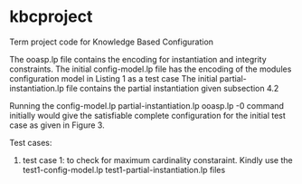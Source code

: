 # kbcproject
Term project code for Knowledge Based Configuration 

The ooasp.lp file contains the encoding for instantiation and integrity constraints.
The initial config-model.lp file has the encoding of the modules configuration model in Listing 1 as a test case
The initial partial-instantiation.lp file contains the partial instantiation given subsection 4.2 

Running the config-model.lp partial-instantiation.lp ooasp.lp -0 command initially would give the satisfiable complete configuration for the initial test case as given in Figure 3.

Test cases:
1) test case 1: to check for maximum cardinality constaraint. Kindly use the test1-config-model.lp test1-partial-instantiation.lp files

